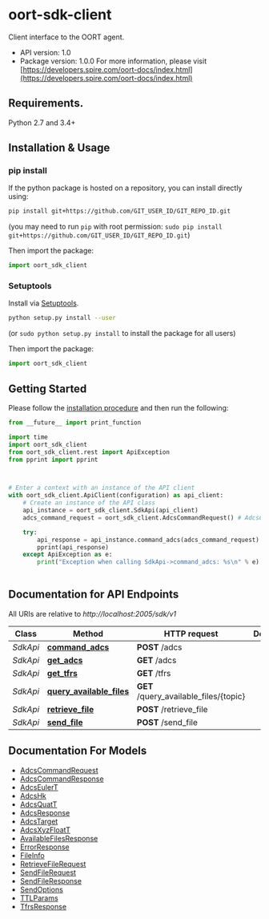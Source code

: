 # oort-sdk-client
Client interface to the OORT agent.

- API version: 1.0
- Package version: 1.0.0
For more information, please visit [https://developers.spire.com/oort-docs/index.html](https://developers.spire.com/oort-docs/index.html)

## Requirements.

Python 2.7 and 3.4+

## Installation & Usage
### pip install

If the python package is hosted on a repository, you can install directly using:

```sh
pip install git+https://github.com/GIT_USER_ID/GIT_REPO_ID.git
```
(you may need to run `pip` with root permission: `sudo pip install git+https://github.com/GIT_USER_ID/GIT_REPO_ID.git`)

Then import the package:
```python
import oort_sdk_client
```

### Setuptools

Install via [Setuptools](http://pypi.python.org/pypi/setuptools).

```sh
python setup.py install --user
```
(or `sudo python setup.py install` to install the package for all users)

Then import the package:
```python
import oort_sdk_client
```

## Getting Started

Please follow the [installation procedure](#installation--usage) and then run the following:

```python
from __future__ import print_function

import time
import oort_sdk_client
from oort_sdk_client.rest import ApiException
from pprint import pprint



# Enter a context with an instance of the API client
with oort_sdk_client.ApiClient(configuration) as api_client:
    # Create an instance of the API class
    api_instance = oort_sdk_client.SdkApi(api_client)
    adcs_command_request = oort_sdk_client.AdcsCommandRequest() # AdcsCommandRequest | The file and parameters for sending

    try:
        api_response = api_instance.command_adcs(adcs_command_request)
        pprint(api_response)
    except ApiException as e:
        print("Exception when calling SdkApi->command_adcs: %s\n" % e)
    
```

## Documentation for API Endpoints

All URIs are relative to *http://localhost:2005/sdk/v1*

Class | Method | HTTP request | Description
------------ | ------------- | ------------- | -------------
*SdkApi* | [**command_adcs**](docs/SdkApi.md#command_adcs) | **POST** /adcs | 
*SdkApi* | [**get_adcs**](docs/SdkApi.md#get_adcs) | **GET** /adcs | 
*SdkApi* | [**get_tfrs**](docs/SdkApi.md#get_tfrs) | **GET** /tfrs | 
*SdkApi* | [**query_available_files**](docs/SdkApi.md#query_available_files) | **GET** /query_available_files/{topic} | 
*SdkApi* | [**retrieve_file**](docs/SdkApi.md#retrieve_file) | **POST** /retrieve_file | 
*SdkApi* | [**send_file**](docs/SdkApi.md#send_file) | **POST** /send_file | 


## Documentation For Models

 - [AdcsCommandRequest](docs/AdcsCommandRequest.md)
 - [AdcsCommandResponse](docs/AdcsCommandResponse.md)
 - [AdcsEulerT](docs/AdcsEulerT.md)
 - [AdcsHk](docs/AdcsHk.md)
 - [AdcsQuatT](docs/AdcsQuatT.md)
 - [AdcsResponse](docs/AdcsResponse.md)
 - [AdcsTarget](docs/AdcsTarget.md)
 - [AdcsXyzFloatT](docs/AdcsXyzFloatT.md)
 - [AvailableFilesResponse](docs/AvailableFilesResponse.md)
 - [ErrorResponse](docs/ErrorResponse.md)
 - [FileInfo](docs/FileInfo.md)
 - [RetrieveFileRequest](docs/RetrieveFileRequest.md)
 - [SendFileRequest](docs/SendFileRequest.md)
 - [SendFileResponse](docs/SendFileResponse.md)
 - [SendOptions](docs/SendOptions.md)
 - [TTLParams](docs/TTLParams.md)
 - [TfrsResponse](docs/TfrsResponse.md)


